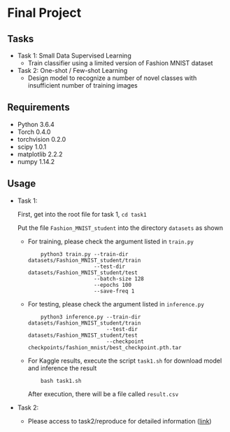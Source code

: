 # Final Project

<!-- /code_chunk_output -->

## Tasks
  * Task 1: Small Data Supervised Learning
    * Train classifier using a limited version of Fashion MNIST dataset 
  * Task 2: One-shot / Few-shot Learning
    * Design model to recognize a number of novel classes with insufficient number of training images

## Requirements
  * Python 3.6.4
  * Torch 0.4.0
  * torchvision 0.2.0
  * scipy 1.0.1
  * matplotlib 2.2.2
  * numpy 1.14.2


## Usage
    
   * Task 1:
      
      First, get into the root file for task 1, `cd task1`
      
      Put the file `Fashion_MNIST_student` into the directory `datasets` as shown
      
      * For training, please check the argument listed in `train.py`
        
        ```
            python3 train.py --train-dir datasets/Fashion_MNIST_student/train
                             --test-dir datasets/Fashion_MNIST_student/test
                             --batch-size 128
                             --epochs 100
                             --save-freq 1
        ```       
           
      * For testing, please check the argument listed in `inference.py`
      
        ```
            python3 inference.py --train-dir datasets/Fashion_MNIST_student/train
                                 --test-dir datasets/Fashion_MNIST_student/test
                                 --checkpoint checkpoints/fashion_mnist/best_checkpoint.pth.tar
        ``` 
      
      * For Kaggle results, execute the script `task1.sh` for download model and inference the result
        
        ```
            bash task1.sh
        ```
        
        After execution, there will be a file called `result.csv`
   
   * Task 2:
        * Please access to task2/reproduce for detailed information ([link](https://github.com/chinchengwu/DLCV2018SPRING/tree/master/final/task2/reproduce))
